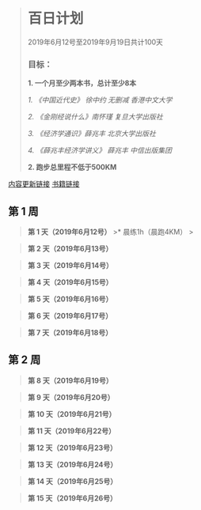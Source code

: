> # 百日计划
> 2019年6月12号至2019年9月19日共计100天
>
> ### 目标：
> **1. 一个月至少两本书，总计至少8本**
>
> *1. 《中国近代史》 徐中约 无删减 香港中文大学*
>
> *2. 《金刚经说什么》南怀瑾 复旦大学出版社*
>
> *3. 《经济学通识》薛兆丰 北京大学出版社*
>
> *4. 《薛兆丰经济学讲义》 薛兆丰 中信出版集团*
>
> **2. 跑步总里程不低于500KM**

[内容更新链接](http://d5da2ffa.wiz03.com/share/s/3lSy_W0xl4SM2WTmit29CtcC0Xo3bx2CBADh2QznLN3lrhZi)
[书籍链接](https://github.com/newnongchaoer/Book)

## 第 1 周
>**第 1 天（2019年6月12号）**
    >* 晨练1h（晨跑4KM）
    >



>**第 2 天（2019年6月13号）**

>**第 3 天（2019年6月14号）**

>**第 4 天（2019年6月15号）**

>**第 5 天（2019年6月16号）**

>**第 6 天（2019年6月17号）**

>**第 7 天（2019年6月18号）**



## 第 2 周
>**第 8 天（2019年6月19号）**

>**第 9 天（2019年6月20号）**

>**第 10 天（2019年6月21号）**

>**第 11 天（2019年6月22号）**

>**第 12 天（2019年6月23号）**

>**第 13 天（2019年6月24号）**

>**第 14 天（2019年6月25号）**

>**第 15 天（2019年6月26号）**
